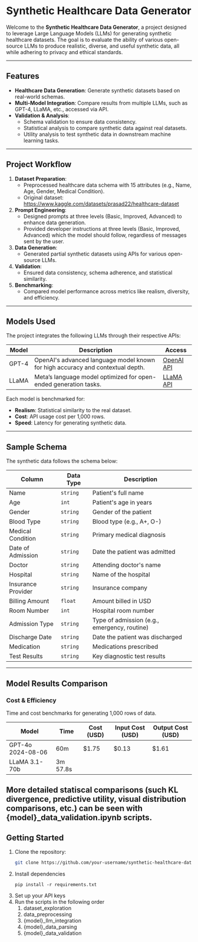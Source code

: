 # Synthetic Healthcare Data Generator

Welcome to the **Synthetic Healthcare Data Generator**, a project designed to leverage Large Language Models (LLMs) for generating synthetic healthcare datasets. The goal is to evaluate the ability of various open-source LLMs to produce realistic, diverse, and useful synthetic data, all while adhering to privacy and ethical standards.

---

## **Features**
- **Healthcare Data Generation**: Generate synthetic datasets based on real-world schemas.
- **Multi-Model Integration**: Compare results from multiple LLMs, such as GPT-4, LLaMA, etc., accessed via API.
- **Validation & Analysis**:
  - Schema validation to ensure data consistency.
  - Statistical analysis to compare synthetic data against real datasets.
  - Utility analysis to test synthetic data in downstream machine learning tasks.

---

## **Project Workflow**
1. **Dataset Preparation**:
   - Preprocessed healthcare data schema with 15 attributes (e.g., Name, Age, Gender, Medical Condition).
   - Original dataset: https://www.kaggle.com/datasets/prasad22/healthcare-dataset
2. **Prompt Engineering**:
   - Designed prompts at three levels (Basic, Improved, Advanced) to enhance data generation.
   - Provided developer instructions at three levels (Basic, Improved, Advanced) which the model should follow, regardless of messages sent by the user.
3. **Data Generation**:
   - Generated partial synthetic datasets using APIs for various open-source LLMs.
4. **Validation**:
   - Ensured data consistency, schema adherence, and statistical similarity.
5. **Benchmarking**:
   - Compared model performance across metrics like realism, diversity, and efficiency.

---

## **Models Used**
The project integrates the following LLMs through their respective APIs:

| **Model**   | **Description**                                                                 | **Access**                   |
|-------------|---------------------------------------------------------------------------------|------------------------------|
| GPT-4       | OpenAI's advanced language model known for high accuracy and contextual depth.  | [OpenAI API](https://openai.com/api/) |
| LLaMA       | Meta’s language model optimized for open-ended generation tasks.                | [LLaMA API](https://www.llama-api.com/)|

Each model is benchmarked for:
- **Realism**: Statistical similarity to the real dataset.
- **Cost**: API usage cost per 1,000 rows.
- **Speed**: Latency for generating synthetic data.

---

## **Sample Schema**
The synthetic data follows the schema below:

| Column              | Data Type | Description                                 |
|---------------------|-----------|---------------------------------------------|
| Name                | `string`  | Patient's full name                        |
| Age                 | `int`     | Patient's age in years                     |
| Gender              | `string`  | Gender of the patient                      |
| Blood Type          | `string`  | Blood type (e.g., A+, O-)                  |
| Medical Condition   | `string`  | Primary medical diagnosis                  |
| Date of Admission   | `string`  | Date the patient was admitted              |
| Doctor              | `string`  | Attending doctor's name                    |
| Hospital            | `string`  | Name of the hospital                       |
| Insurance Provider  | `string`  | Insurance company                          |
| Billing Amount      | `float`   | Amount billed in USD                       |
| Room Number         | `int`     | Hospital room number                       |
| Admission Type      | `string`  | Type of admission (e.g., emergency, routine) |
| Discharge Date      | `string`  | Date the patient was discharged            |
| Medication          | `string`  | Medications prescribed                     |
| Test Results        | `string`  | Key diagnostic test results                |

---

## **Model Results Comparison**

### Cost & Efficiency
Time and cost benchmarks for generating 1,000 rows of data.

| **Model**   | **Time** | **Cost (USD)** | **Input Cost (USD)** | **Output Cost (USD)** |
|-------------|--------------|----------------|----------------------|-----------------------|
| GPT-4o 2024-08-06       | 60m           | $1.75          | $0.13                 | $1.61                 |
| LLaMA 3.1-70b       | 3m 57.8s           |      |

More detailed statiscal comparisons (such KL divergence, predictive utility, visual distribution comparisons, etc.) can be seen with {model}_data_validation.ipynb scripts.
---

## **Getting Started**
1. Clone the repository:
   ```bash
   git clone https://github.com/your-username/synthetic-healthcare-data-generator.git
2. Install dependencies
   ```
   pip install -r requirements.txt
3. Set up your API keys
4. Run the scripts in the following order
   1. dataset_exploration
   2. data_preprocessing
   3. {model}_llm_integration
   4. {model}_data_parsing
   5. {model}_data_validation
